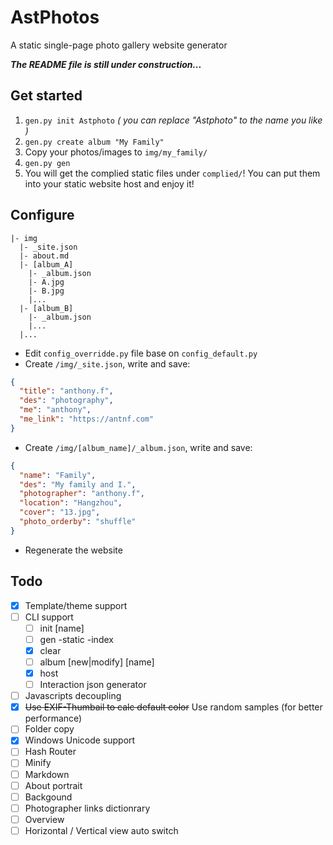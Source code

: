 # AstPhotos
A static single-page photo gallery website generator

***The README file is still under construction...***

## Get started
1. `gen.py init Astphoto` *( you can replace "Astphoto" to the name you like )*
1. `gen.py create album "My Family"`
1. Copy your photos/images to `img/my_family/`
1. `gen.py gen`
1. You will get the complied static files under `complied/`! You can put them into your static website host and enjoy it!

## Configure
```
|- img
  |- _site.json
  |- about.md
  |- [album_A]
    |- _album.json
    |- A.jpg
    |- B.jpg
    |...
  |- [album_B]
    |- _album.json
    |...
  |...
```

- Edit `config_overridde.py` file base on `config_default.py`
- Create `/img/_site.json`, write and save:
```json
{
  "title": "anthony.f",
  "des": "photography",
  "me": "anthony",
  "me_link": "https://antnf.com"
}
```
- Create `/img/[album_name]/_album.json`, write and save:
```json
{
  "name": "Family",
  "des": "My family and I.",
  "photographer": "anthony.f",
  "location": "Hangzhou",
  "cover": "13.jpg",
  "photo_orderby": "shuffle"
}
```
- Regenerate the website

## Todo
- [x] Template/theme support
- [ ] CLI support
  - [ ] init [name]
  - [ ] gen -static -index
  - [x] clear
  - [ ] album [new|modify] [name]
  - [x] host
  - [ ] Interaction json generator
- [ ] Javascripts decoupling
- [x] ~~Use EXIF-Thumbail to calc default color~~ Use random samples (for better performance)
- [ ] Folder copy
- [x] Windows Unicode support
- [ ] Hash Router
- [ ] Minify
- [ ] Markdown
- [ ] About portrait
- [ ] Backgound
- [ ] Photographer links dictionrary
- [ ] Overview
- [ ] Horizontal / Vertical view auto switch

